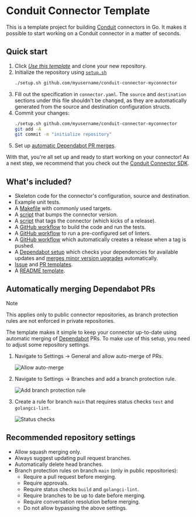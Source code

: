 # Conduit Connector Template

This is a template project for building [Conduit](https://conduit.io) connectors
in Go. It makes it possible to start working on a Conduit connector in a matter
of seconds.

## Quick start

1. Click [_Use this template_](https://github.com/new?template_name=conduit-connector-template&template_owner=ConduitIO) and clone your new repository.
2. Initialize the repository using [
   `setup.sh`](https://github.com/ConduitIO/conduit-connector-template/blob/main/setup.sh)
    ```sh
   ./setup.sh github.com/myusername/conduit-connector-myconnector
   ```
3. Fill out the specification in `connector.yaml`. The `source` and
   `destination` sections under this file shouldn't be changed, as they are
   automatically generated from the source and destination configuration
   structs.
4. Commit your changes:
   ```sh
   ./setup.sh github.com/myusername/conduit-connector-myconnector
   git add -A
   git commit -m "initialize repository"
   ```
5. Set up [automatic Dependabot PR merges](#automatically-merging-dependabot-prs).

With that, you're all set up and ready to start working on your connector! As a
next step, we recommend that you check out
the [Conduit Connector SDK](https://github.com/ConduitIO/conduit-connector-sdk).

## What's included?

* Skeleton code for the connector's configuration, source and destination.
* Example unit tests.
* A [Makefile](/Makefile) with commonly used targets.
* A [script](/scripts/bump_version.sh) that bumps the connector version.
* A [script](/scripts/tag.sh) that tags the connector (which kicks of a
  release).
* A [GitHub workflow](/.github/workflows/test.yml) to build the code and run the tests.
* A [GitHub workflow](/.github/workflows/lint.yml) to run a pre-configured set of linters.
* A [GitHub workflow](/.github/workflows/release.yml) which automatically
  creates a release when a tag is pushed.
* A [Dependabot setup](/.github/dependabot.yml) which checks your dependencies
  for available updates
  and [merges minor version upgrades](/.github/workflows/dependabot-auto-merge-go.yml)
  automatically.
* [Issue](/.github/ISSUE_TEMPLATE) and [PR templates](/.github/pull_request_template.md).
* A [README template](/README_TEMPLATE.md).

## Automatically merging Dependabot PRs

> [!NOTE]
> This applies only to public connector repositories, as branch protection rules are not enforced in private repositories.

The template makes it simple to keep your connector up-to-date using automatic
merging of [Dependabot](https://github.com/dependabot) PRs. To make use of this
setup, you need to adjust some repository settings.

1. Navigate to Settings -> General and allow auto-merge of PRs.

   ![Allow auto-merge](https://github.com/ConduitIO/conduit-connector-template/assets/8320753/695b15f0-85b4-49cb-966d-649e9bf03455)

2. Navigate to Settings -> Branches and add a branch protection rule.

   ![Add branch protection rule](https://github.com/ConduitIO/conduit-connector-template/assets/8320753/9f5a07bc-d141-42b9-9918-e8d9cc648482)

3. Create a rule for branch `main` that requires status checks `test` and
   `golangci-lint`.

   ![Status checks](https://github.com/ConduitIO/conduit-connector-template/assets/8320753/96219185-c329-432a-8623-9b4462015f32)

## Recommended repository settings

- Allow squash merging only.
- Always suggest updating pull request branches.
- Automatically delete head branches.
- Branch protection rules on branch `main` (only in public repositories):
  - Require a pull request before merging.
  - Require approvals.
  - Require status checks `build` and `golangci-lint`.
  - Require branches to be up to date before merging.
  - Require conversation resolution before merging.
  - Do not allow bypassing the above settings.
